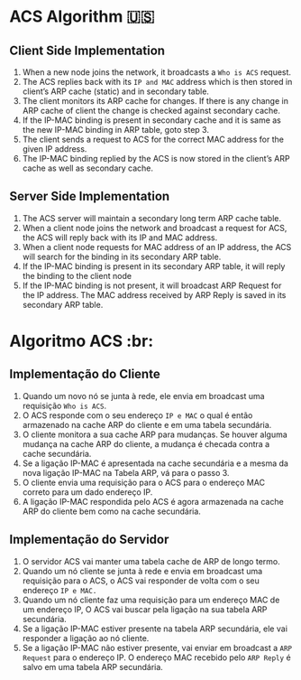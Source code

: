 # ACS Algorithm :us:

## Client Side Implementation
1. When a new node joins the network, it broadcasts a `Who is ACS` request.
2. The ACS replies back with its `IP and MAC` address which is then stored in client’s ARP cache (static) and in secondary table.
3. The client monitors its ARP cache for changes. If there is any change in ARP cache of client the change is checked against secondary cache.
4. If the IP-MAC binding is present in secondary cache and it is same as the new IP-MAC binding in ARP table, goto step 3.
5. The client sends a request to ACS for the correct MAC address for the given IP address.
6. The IP-MAC binding replied by the ACS is now stored in the client’s ARP cache as well as secondary cache.

## Server Side Implementation
1. The ACS server will maintain a secondary long term ARP cache table.
2. When a client node joins the network and broadcast a request for ACS, the ACS will reply back with its IP and MAC address.
3. When a client node requests for MAC address of an IP address, the ACS will search for the  binding  in  its secondary ARP table.
4. If the IP-MAC binding is present in its secondary ARP table, it will reply the binding to the client node
5. If the IP-MAC binding is not present, it will broadcast ARP Request for the IP address. The MAC address received by ARP Reply is saved in its secondary ARP table.

# Algoritmo ACS :br:

## Implementação do Cliente
1. Quando um novo nó se junta à rede, ele envia em broadcast uma requisição `Who is ACS`.
2. O ACS responde com o seu endereço `IP e MAC` o qual é então armazenado na cache ARP do cliente e em uma tabela secundária.
3. O cliente monitora a sua cache ARP para mudanças. Se houver alguma mudança na cache ARP do cliente, a mudança é checada contra a cache secundária.
4. Se a ligação IP-MAC é apresentada na cache secundária e a mesma da nova ligação IP-MAC na Tabela ARP, vá para o passo 3.
5. O cliente envia uma requisição para o ACS para o endereço MAC correto para um dado endereço IP.
6. A ligação IP-MAC respondida pelo ACS é agora armazenada na cache ARP do cliente bem como na cache secundária.

## Implementação do Servidor
1. O servidor ACS vai manter uma tabela cache de ARP de longo termo.
2. Quando um nó cliente se junta à rede e envia em broadcast uma requisição para o ACS, o ACS vai responder de volta com o seu endereço `IP e MAC.`
3. Quando um nó cliente faz uma requisição para um endereço MAC de um endereço IP, O ACS vai buscar pela ligação na sua tabela ARP secundária.
4. Se a ligação IP-MAC estiver presente na tabela ARP secundária, ele vai responder a ligação ao nó cliente.
5. Se a ligação IP-MAC não estiver presente, vai enviar em broadcast a `ARP Request` para o endereço IP. O endereço MAC recebido pelo `ARP Reply` é salvo em uma tabela ARP secundária.
